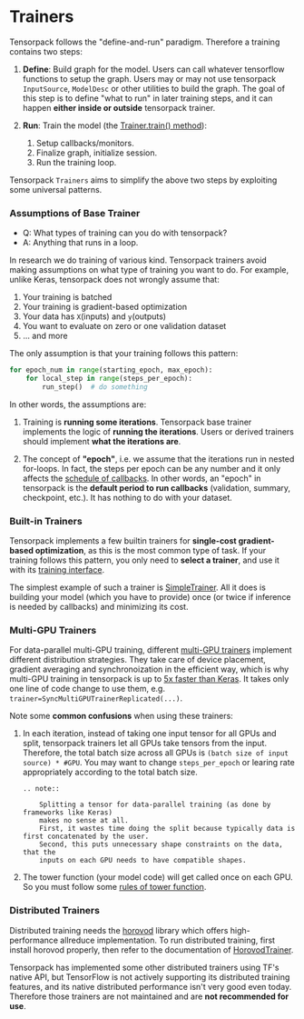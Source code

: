 # Trainers

Tensorpack follows the "define-and-run" paradigm.
Therefore a training contains two steps:

1. __Define__: Build graph for the model.
	Users can call whatever tensorflow functions to setup the graph.
	Users may or may not use tensorpack `InputSource`, `ModelDesc` or other utilities to build the graph.
	The goal of this step is to define "what to run" in later training steps,
	and it can happen __either inside or outside__ tensorpack trainer.

2. __Run__: Train the model (the [Trainer.train() method](/modules/train.html#tensorpack.train.Trainer.train)):

	1. Setup callbacks/monitors.
	2. Finalize graph, initialize session.
	3. Run the training loop.

Tensorpack `Trainers` aims to simplify the above two steps
by exploiting some universal patterns.

### Assumptions of Base Trainer

* Q: What types of training can you do with tensorpack?
* A: Anything that runs in a loop.

In research we do training of various kind.
Tensorpack trainers avoid making assumptions on what type of training
you want to do. For example, unlike Keras, tensorpack does not wrongly assume that: 
1. Your training is batched
2. Your training is gradient-based optimization
3. Your data has `X`(inputs) and `y`(outputs)
4. You want to evaluate on zero or one validation dataset
5. ... and more

The only assumption is that your training follows this pattern:
```python
for epoch_num in range(starting_epoch, max_epoch):
	for local_step in range(steps_per_epoch):
		run_step()  # do something
```

In other words, the assumptions are:
1. Training is **running some iterations**.
Tensorpack base trainer implements the logic of __running the iterations__.
Users or derived trainers should implement __what the iterations are__.

2. The concept of __"epoch"__, i.e. we assume that the iterations run in nested for-loops.
In fact, the steps per epoch can be any number
and it only affects the [schedule of callbacks](callback.html).
In other words, an "epoch" in tensorpack is the __default period to run
callbacks__ (validation, summary, checkpoint, etc.). It has nothing to do with your dataset.


### Built-in Trainers

Tensorpack implements a few builtin trainers for __single-cost gradient-based optimization__,
as this is the most common type of task.
If your training follows this pattern, you only need to __select a trainer__,
and use it with its [training interface](training-interface.html).

The simplest example of such a trainer is
[SimpleTrainer](../modules/train.html#tensorpack.train.SimpleTrainer).
All it does is building your model (which you have to provide) once 
(or twice if inference is needed by callbacks) and minimizing its cost.

### Multi-GPU Trainers

For data-parallel multi-GPU training, different [multi-GPU trainers](../modules/train.html)
implement different distribution strategies.
They take care of device placement, gradient averaging and synchronoization
in the efficient way, which is why multi-GPU training in tensorpack
is up to 
[5x faster than Keras](https://github.com/tensorpack/benchmarks/tree/master/other-wrappers).
It takes only one line of code change to use them, e.g. `trainer=SyncMultiGPUTrainerReplicated(...)`.

Note some __common confusions__ when using these trainers:

1. In each iteration, instead of taking one input tensor for all GPUs and split,
    tensorpack trainers let all GPUs take tensors from the input.
	Therefore, the total batch size across all GPUs is ``(batch size of input source) * #GPU``.
    You may want to change `steps_per_epoch` or learing rate appropriately according
    to the total batch size.

    ```eval_rst
    .. note::

        Splitting a tensor for data-parallel training (as done by frameworks like Keras)
        makes no sense at all.
        First, it wastes time doing the split because typically data is first concatenated by the user.
        Second, this puts unnecessary shape constraints on the data, that the
        inputs on each GPU needs to have compatible shapes.
    ```

2. The tower function (your model code) will get called once on each GPU.
   So you must follow some [rules of tower function](extend/trainer.html#rules-of-tower-function).

### Distributed Trainers

Distributed training needs the [horovod](https://github.com/horovod/horovod) library which offers high-performance allreduce implementation.
To run distributed training, first install horovod properly, then refer to the
documentation of [HorovodTrainer](../modules/train.html#tensorpack.train.HorovodTrainer).

Tensorpack has implemented some other distributed trainers using TF's native API,
but TensorFlow is not actively supporting its distributed training features, and
its native distributed performance isn't very good even today.
Therefore those trainers are not maintained and are __not recommended for use__.
